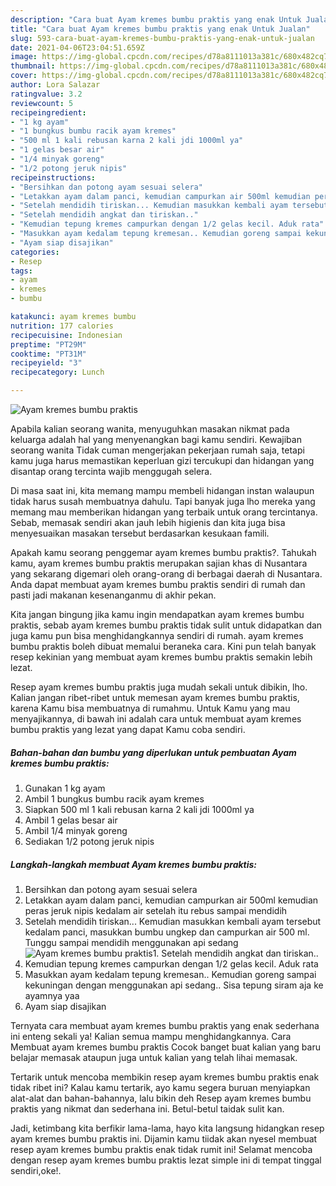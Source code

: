 ```yaml
---
description: "Cara buat Ayam kremes bumbu praktis yang enak Untuk Jualan"
title: "Cara buat Ayam kremes bumbu praktis yang enak Untuk Jualan"
slug: 593-cara-buat-ayam-kremes-bumbu-praktis-yang-enak-untuk-jualan
date: 2021-04-06T23:04:51.659Z
image: https://img-global.cpcdn.com/recipes/d78a8111013a381c/680x482cq70/ayam-kremes-bumbu-praktis-foto-resep-utama.jpg
thumbnail: https://img-global.cpcdn.com/recipes/d78a8111013a381c/680x482cq70/ayam-kremes-bumbu-praktis-foto-resep-utama.jpg
cover: https://img-global.cpcdn.com/recipes/d78a8111013a381c/680x482cq70/ayam-kremes-bumbu-praktis-foto-resep-utama.jpg
author: Lora Salazar
ratingvalue: 3.2
reviewcount: 5
recipeingredient:
- "1 kg ayam"
- "1 bungkus bumbu racik ayam kremes"
- "500 ml 1 kali rebusan karna 2 kali jdi 1000ml ya"
- "1 gelas besar air"
- "1/4 minyak goreng"
- "1/2 potong jeruk nipis"
recipeinstructions:
- "Bersihkan dan potong ayam sesuai selera"
- "Letakkan ayam dalam panci, kemudian campurkan air 500ml kemudian peras jeruk nipis kedalam air setelah itu rebus sampai mendidih"
- "Setelah mendidih tiriskan... Kemudian masukkan kembali ayam tersebut kedalam panci, masukkan bumbu ungkep dan campurkan air 500 ml. Tunggu sampai mendidih menggunakan api sedang"
- "Setelah mendidih angkat dan tiriskan.."
- "Kemudian tepung kremes campurkan dengan 1/2 gelas kecil. Aduk rata"
- "Masukkan ayam kedalam tepung kremesan.. Kemudian goreng sampai kekuningan dengan menggunakan api sedang.. Sisa tepung siram aja ke ayamnya yaa"
- "Ayam siap disajikan"
categories:
- Resep
tags:
- ayam
- kremes
- bumbu

katakunci: ayam kremes bumbu 
nutrition: 177 calories
recipecuisine: Indonesian
preptime: "PT29M"
cooktime: "PT31M"
recipeyield: "3"
recipecategory: Lunch

---
```



![Ayam kremes bumbu praktis](https://img-global.cpcdn.com/recipes/d78a8111013a381c/680x482cq70/ayam-kremes-bumbu-praktis-foto-resep-utama.jpg)

Apabila kalian seorang wanita, menyuguhkan masakan nikmat pada keluarga adalah hal yang menyenangkan bagi kamu sendiri. Kewajiban seorang  wanita Tidak cuman mengerjakan pekerjaan rumah saja, tetapi kamu juga harus memastikan keperluan gizi tercukupi dan hidangan yang disantap orang tercinta wajib menggugah selera.

Di masa  saat ini, kita memang mampu membeli hidangan instan walaupun tidak harus susah membuatnya dahulu. Tapi banyak juga lho mereka yang memang mau memberikan hidangan yang terbaik untuk orang tercintanya. Sebab, memasak sendiri akan jauh lebih higienis dan kita juga bisa menyesuaikan masakan tersebut berdasarkan kesukaan famili. 



Apakah kamu seorang penggemar ayam kremes bumbu praktis?. Tahukah kamu, ayam kremes bumbu praktis merupakan sajian khas di Nusantara yang sekarang digemari oleh orang-orang di berbagai daerah di Nusantara. Anda dapat membuat ayam kremes bumbu praktis sendiri di rumah dan pasti jadi makanan kesenanganmu di akhir pekan.

Kita jangan bingung jika kamu ingin mendapatkan ayam kremes bumbu praktis, sebab ayam kremes bumbu praktis tidak sulit untuk didapatkan dan juga kamu pun bisa menghidangkannya sendiri di rumah. ayam kremes bumbu praktis boleh dibuat memalui beraneka cara. Kini pun telah banyak resep kekinian yang membuat ayam kremes bumbu praktis semakin lebih lezat.

Resep ayam kremes bumbu praktis juga mudah sekali untuk dibikin, lho. Kalian jangan ribet-ribet untuk memesan ayam kremes bumbu praktis, karena Kamu bisa membuatnya di rumahmu. Untuk Kamu yang mau menyajikannya, di bawah ini adalah cara untuk membuat ayam kremes bumbu praktis yang lezat yang dapat Kamu coba sendiri.

<!--inarticleads1-->

##### Bahan-bahan dan bumbu yang diperlukan untuk pembuatan Ayam kremes bumbu praktis:

1. Gunakan 1 kg ayam
1. Ambil 1 bungkus bumbu racik ayam kremes
1. Siapkan 500 ml 1 kali rebusan karna 2 kali jdi 1000ml ya
1. Ambil 1 gelas besar air
1. Ambil 1/4 minyak goreng
1. Sediakan 1/2 potong jeruk nipis




<!--inarticleads2-->

##### Langkah-langkah membuat Ayam kremes bumbu praktis:

1. Bersihkan dan potong ayam sesuai selera
1. Letakkan ayam dalam panci, kemudian campurkan air 500ml kemudian peras jeruk nipis kedalam air setelah itu rebus sampai mendidih
1. Setelah mendidih tiriskan... Kemudian masukkan kembali ayam tersebut kedalam panci, masukkan bumbu ungkep dan campurkan air 500 ml. Tunggu sampai mendidih menggunakan api sedang
<img src="https://img-global.cpcdn.com/steps/4e60f7fb62c390a6/160x128cq70/ayam-kremes-bumbu-praktis-langkah-memasak-3-foto.jpg" alt="Ayam kremes bumbu praktis">1. Setelah mendidih angkat dan tiriskan..
1. Kemudian tepung kremes campurkan dengan 1/2 gelas kecil. Aduk rata
1. Masukkan ayam kedalam tepung kremesan.. Kemudian goreng sampai kekuningan dengan menggunakan api sedang.. Sisa tepung siram aja ke ayamnya yaa
1. Ayam siap disajikan




Ternyata cara membuat ayam kremes bumbu praktis yang enak sederhana ini enteng sekali ya! Kalian semua mampu menghidangkannya. Cara Membuat ayam kremes bumbu praktis Cocok banget buat kalian yang baru belajar memasak ataupun juga untuk kalian yang telah lihai memasak.

Tertarik untuk mencoba membikin resep ayam kremes bumbu praktis enak tidak ribet ini? Kalau kamu tertarik, ayo kamu segera buruan menyiapkan alat-alat dan bahan-bahannya, lalu bikin deh Resep ayam kremes bumbu praktis yang nikmat dan sederhana ini. Betul-betul taidak sulit kan. 

Jadi, ketimbang kita berfikir lama-lama, hayo kita langsung hidangkan resep ayam kremes bumbu praktis ini. Dijamin kamu tiidak akan nyesel membuat resep ayam kremes bumbu praktis enak tidak rumit ini! Selamat mencoba dengan resep ayam kremes bumbu praktis lezat simple ini di tempat tinggal sendiri,oke!.


